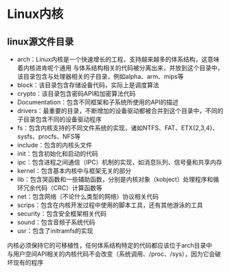 # Linux内核
## linux源文件目录
+ arch：Linux内核是一个快速增长的工程，支持越来越多的体系结构，这意味着内核进肯呢个通用
与体系结构相关的代码被分离出来，并放到这个目录中，该目录包含与处理器相关的子目录，例如alpha、arm、mips等
+ block：该目录包含存储设备代码，实际上是调度算法
+ crypto：该目录包含密码API和加密算法代码
+ Documentation：包含不同框架和子系统所使用的API的描述
+ drivers：最重要的目录，不断增加的设备驱动都被合并到这个目录中，不同的子目录包含不同的设备驱动程序
+ fs：包含内核支持的不同文件系统的实现，诸如NTFS、FAT、ETX{2,3,4}、sysfs、procfs、NFS等
+ include：包含的内核头文件
+ init：包含初始化和启动的代码
+ ipc：包含进程之间通信（IPC）机制的实现，如消息队列、信号量和共享内存
+ kernel：包含基本内核中与框架无关的部分
+ lib：包含哭函数和一些辅助函数，分别是内核对象（kobject）处理程序和循环冗余代码（CRC）计算函数等
+ net：包含网络（不论什么类型的网络）协议相关代码
+ scrips：包含在内核开发过程中使用的脚本工具，还有其他游泳的工具
+ security：包含安全框架相关代码
+ sound：包含音频子系统代码
+ usr：包含了initramfs的实现

内核必须保持它的可移植性，任何体系结构特定的代码都应该位于arch目录中  
与用户空间API相关的内核代码不会改变（系统调用、/proc、/sys），因为它会破坏现有的程序  